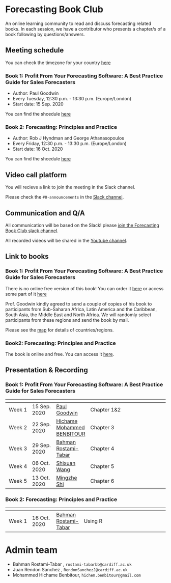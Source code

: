 # Forecasting Book Club

An online learning community to read and discuss forecasting related books. In each session, we have a contributor who presents a chapter/s of a book following by questions/answers.

## Meeting schedule

You can check the timezone for your country [here](https://www.worldtimebuddy.com/)

### Book 1: Profit From Your Forecasting Software: A Best Practice Guide for Sales Forecasters

- Author: Paul Goodwin
- Every Tuesday, 12:30 p.m. - 13:30 p.m. (Europe/London)
- Start date: 15 Sep. 2020

You can find the shcedule [here](https://docs.google.com/spreadsheets/d/1DeduLV2O_HeD5zI0bpe89cut-5g0Zn6wZWSuNq4iYA0/edit#gid=0)

### Book 2: Forecasting: Principles and Practice

- Author: Rob J Hyndman and George Athanasopoulos
- Every Friday, 12:30 p.m. - 13:30 p.m. (Europe/London)
- Start date: 16 Oct. 2020

You can find the shcedule [here](https://docs.google.com/spreadsheets/d/1DeduLV2O_HeD5zI0bpe89cut-5g0Zn6wZWSuNq4iYA0/edit#gid=808381611)

## Video call platform

You will recieve a link to join the meeting in the Slack channel.

Please check the `#0-announcements` in the [Slack channel](https://join.slack.com/t/fbc-cv37548/shared_invite/zt-gqof1n3p-Xs2p261Iqyjrhg85tYfHHA).

## Communication and Q/A

All communication will be based on the Slack! please [join the Forecasting Book Club slack channel](https://join.slack.com/t/fbc-cv37548/shared_invite/zt-gqof1n3p-Xs2p261Iqyjrhg85tYfHHA).

All recorded videos will be shared in the [Youtube channel](https://www.youtube.com/channel/UCxEN0wXJJLBL-JZ6Z2GkUDw?view_as=subscriber).

## Link to books

### Book 1: Profit From Your Forecasting Software: A Best Practice Guide for Sales Forecasters
There is no online free version of this book! You can order it [here](https://www.amazon.co.uk/Profit-Your-Forecasting-Software-Forecasters/dp/1119414571) or access some part of it [here](https://books.google.co.uk/books?id=yp1QDwAAQBAJ&printsec=frontcover&source=gbs_ge_summary_r&cad=0#v=onepage&q&f=false)

Prof. Goodwin kindly agreed to send a couple of copies of his book to participants from Sub-Saharan Africa, Latin America and the Caribbean, South Asia, the Middle East and North Africa. We will randomly select participants from these regions and send the book by mail.

Please see the [map](https://dataviz.worldbank.org/t/DECDG/views/Worldbyregion2019/Worldbyregion?iframeSizedToWindow=true&:embed=y&:display_spinner=no&:showAppBanner=false&:embed_code_version=3&:loadOrderID=1&:display_count=n&:showVizHome=n&:origin=viz_share_link) for details of countries/regions.

### Book2: Forecasting: Principles and Practice
The book is online and free. You can access it  [here](https://otexts.com/fpp3/).

## Presentation & Recording

### Book 1: Profit From Your Forecasting Software: A Best Practice Guide for Sales Forecasters

| <div style="width:60px"></div> | <div style="width:60px"></div> | <div style="width:60px"></div>  | <div style="width:420px"></div> |  <div style="width:190px"></div> | <div style="width:190px"></div> |<div style="width:190px"></div> |
|---:|---|---|---|---|---|---|
|Week 1 | 15 Sep. 2020 | [Paul Goodwin](https://twitter.com/PaulG00dwin)| Chapter 1&2 |[Slides](presentations/paul_gooodwim_chp1-2.pptx) |[Video](https://youtu.be/z1g30l0C21M)
|Week 2 | 22 Sep. 2020 | [Hichame Mohammed BENBITOUR ](https://twitter.com/Hichame_M_Ben)| Chapter 3 |[Slides](presentations/Ch3_Bias_andAccuracy_22092020.pptx) |[Video](https://www.youtube.com/watch?v=a8b1U0ggccc)
|Week 3 | 29 Sep. 2020 | [Bahman Rostami-Tabar](https://twitter.com/Bahman_R_T)| Chapter 4 |[Slides](presentations/Chapter4.pdf) |[Video](https://youtu.be/GkOjn8o7i2E)
|Week 4 | 06 Oct. 2020 | [Shixuan Wang](https://twitter.com/Shixuan_Wang_)| Chapter 5 |[Slides](presentations/ARIMA_Shixuan.pdf) |[Video](https://www.youtube.com/watch?v=qcrA6vUVPcQ)|[R code](Rcode/ARIMA_Demo.R)
|Week 5 | 13 Oct. 2020 | [Mingzhe Shi](https://twitter.com/MingzheShi)| Chapter 6 |[Slides](presentations/chapter6.pptx) |[Video]()

### Book 2: Forecasting: Principles and Practice

| <div style="width:60px"></div> | <div style="width:60px"></div> | <div style="width:60px"></div>  | <div style="width:420px"></div> |  <div style="width:190px"></div> | <div style="width:190px"></div> |
|---:|---|---|---|---|---|
|Week 1 | 16 Oct. 2020| [Bahman Rostami-Tabar](https://twitter.com/Bahman_R_T)| Using R |[Slides]() |[Video]()

# Admin team

- Bahman Rostami-Tabar , `rostami-tabarbb@cardiff.ac.uk`
- Juan Rendon Sanchez , `RendonSanchezJ@cardiff.ac.uk`
- Mohammed Hichame Benbitour, `hichem.benbitour@gmail.com`

 
 
